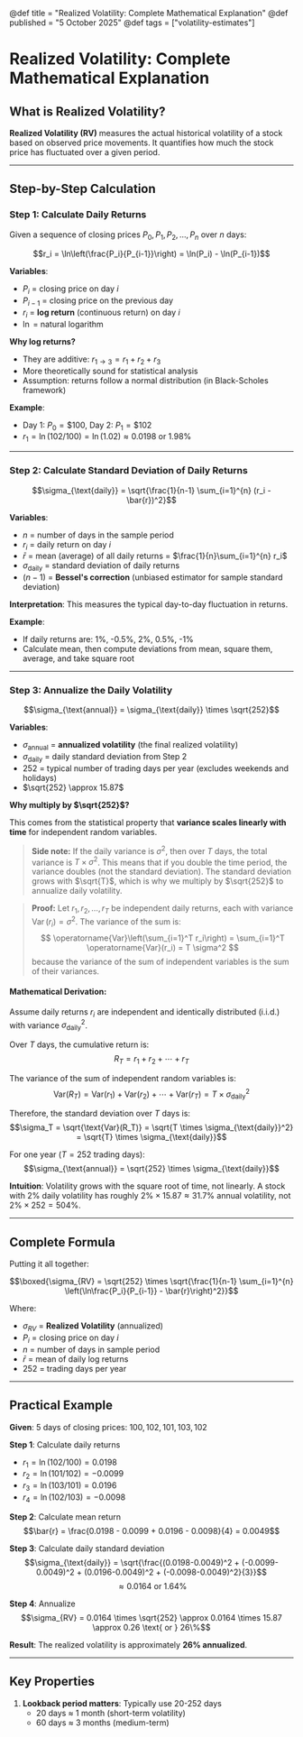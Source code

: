 @def title = "Realized Volatility: Complete Mathematical Explanation"
@def published = "5 October 2025"
@def tags = ["volatility-estimates"]

# Realized Volatility: Complete Mathematical Explanation

## What is Realized Volatility?

**Realized Volatility (RV)** measures the actual historical volatility of a stock based on observed price movements. It quantifies how much the stock price has fluctuated over a given period.

---

## Step-by-Step Calculation

### Step 1: Calculate Daily Returns

Given a sequence of closing prices $P_0, P_1, P_2, \ldots, P_n$ over $n$ days:

$$r_i = \ln\left(\frac{P_i}{P_{i-1}}\right) = \ln(P_i) - \ln(P_{i-1})$$

**Variables**:
- $P_i$ = closing price on day $i$
- $P_{i-1}$ = closing price on the previous day
- $r_i$ = **log return** (continuous return) on day $i$
- $\ln$ = natural logarithm

**Why log returns?**
- They are additive: $r_{1\to 3} = r_1 + r_2 + r_3$
- More theoretically sound for statistical analysis
- Assumption: returns follow a normal distribution (in Black-Scholes framework)

**Example**:
- Day 1: $P_0 = \$100$, Day 2: $P_1 = \$102$
- $r_1 = \ln(102/100) = \ln(1.02) \approx 0.0198$ or 1.98%

---

### Step 2: Calculate Standard Deviation of Daily Returns

$$\sigma_{\text{daily}} = \sqrt{\frac{1}{n-1} \sum_{i=1}^{n} (r_i - \bar{r})^2}$$

**Variables**:
- $n$ = number of days in the sample period
- $r_i$ = daily return on day $i$
- $\bar{r}$ = mean (average) of all daily returns = $\frac{1}{n}\sum_{i=1}^{n} r_i$
- $\sigma_{\text{daily}}$ = standard deviation of daily returns
- $(n-1)$ = **Bessel's correction** (unbiased estimator for sample standard deviation)

**Interpretation**: This measures the typical day-to-day fluctuation in returns.

**Example**:
- If daily returns are: 1%, -0.5%, 2%, 0.5%, -1%
- Calculate mean, then compute deviations from mean, square them, average, and take square root

---

### Step 3: Annualize the Daily Volatility

$$\sigma_{\text{annual}} = \sigma_{\text{daily}} \times \sqrt{252}$$

**Variables**:
- $\sigma_{\text{annual}}$ = **annualized volatility** (the final realized volatility)
- $\sigma_{\text{daily}}$ = daily standard deviation from Step 2
- $252$ = typical number of trading days per year (excludes weekends and holidays)
- $\sqrt{252} \approx 15.87$

**Why multiply by $\sqrt{252}$?**

This comes from the statistical property that **variance scales linearly with time** for independent random variables.

> **Side note:**
> If the daily variance is $\sigma^2$, then over $T$ days, the total variance is $T \times \sigma^2$. This means that if you double the time period, the variance doubles (not the standard deviation). The standard deviation grows with $\sqrt{T}$, which is why we multiply by $\sqrt{252}$ to annualize daily volatility.

> **Proof:**
> Let $r_1, r_2, \ldots, r_T$ be independent daily returns, each with variance $\operatorname{Var}(r_i) = \sigma^2$. The variance of the sum is:
> $$
> \operatorname{Var}\left(\sum_{i=1}^T r_i\right) = \sum_{i=1}^T \operatorname{Var}(r_i) = T \sigma^2
> $$
> because the variance of the sum of independent variables is the sum of their variances.

#### Mathematical Derivation:

Assume daily returns $r_i$ are independent and identically distributed (i.i.d.) with variance $\sigma_{\text{daily}}^2$.

Over $T$ days, the cumulative return is:
$$R_T = r_1 + r_2 + \cdots + r_T$$

The variance of the sum of independent random variables is:
$$\text{Var}(R_T) = \text{Var}(r_1) + \text{Var}(r_2) + \cdots + \text{Var}(r_T) = T \times \sigma_{\text{daily}}^2$$

Therefore, the standard deviation over $T$ days is:
$$\sigma_T = \sqrt{\text{Var}(R_T)} = \sqrt{T \times \sigma_{\text{daily}}^2} = \sqrt{T} \times \sigma_{\text{daily}}$$

For one year ($T = 252$ trading days):
$$\sigma_{\text{annual}} = \sqrt{252} \times \sigma_{\text{daily}}$$

**Intuition**: Volatility grows with the square root of time, not linearly. A stock with 2% daily volatility has roughly $2\% \times 15.87 \approx 31.7\%$ annual volatility, not $2\% \times 252 = 504\%$.

---

## Complete Formula

Putting it all together:

$$\boxed{\sigma_{RV} = \sqrt{252} \times \sqrt{\frac{1}{n-1} \sum_{i=1}^{n} \left(\ln\frac{P_i}{P_{i-1}} - \bar{r}\right)^2}}$$

Where:
- $\sigma_{RV}$ = **Realized Volatility** (annualized)
- $P_i$ = closing price on day $i$
- $n$ = number of days in sample period
- $\bar{r}$ = mean of daily log returns
- $252$ = trading days per year

---

## Practical Example

**Given**: 5 days of closing prices: $100, 102, 101, 103, 102$

**Step 1**: Calculate daily returns
- $r_1 = \ln(102/100) = 0.0198$
- $r_2 = \ln(101/102) = -0.0099$
- $r_3 = \ln(103/101) = 0.0196$
- $r_4 = \ln(102/103) = -0.0098$

**Step 2**: Calculate mean return
$$\bar{r} = \frac{0.0198 - 0.0099 + 0.0196 - 0.0098}{4} = 0.0049$$

**Step 3**: Calculate daily standard deviation
$$\sigma_{\text{daily}} = \sqrt{\frac{(0.0198-0.0049)^2 + (-0.0099-0.0049)^2 + (0.0196-0.0049)^2 + (-0.0098-0.0049)^2}{3}}$$
$$\approx 0.0164 \text{ or } 1.64\%$$

**Step 4**: Annualize
$$\sigma_{RV} = 0.0164 \times \sqrt{252} \approx 0.0164 \times 15.87 \approx 0.26 \text{ or } 26\%$$

**Result**: The realized volatility is approximately **26% annualized**.

---

## Key Properties

1. **Lookback period matters**: Typically use 20-252 days
   - 20 days ≈ 1 month (short-term volatility)
   - 60 days ≈ 3 months (medium-term)